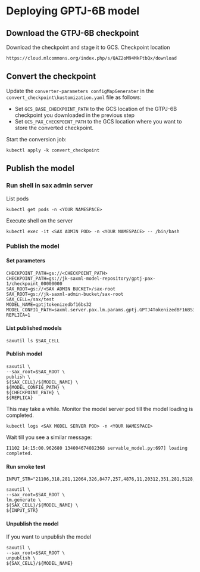 # Deploying GPTJ-6B model

## Download the GTPJ-6B checkpoint

Download the checkpoint and stage it to GCS. Checkpoint location

`https://cloud.mlcommons.org/index.php/s/QAZ2oM94MkFtbQx/download`


## Convert the checkpoint

Update the  `converter-parameters configMapGenerater` in  the `convert_checkpoint\kustomization.yaml` file as follows:
- Set `GCS_BASE_CHECKPOINT_PATH` to the GCS location of the GTPJ-6B checkpoint you downloaded in the previous step
- Set `GCS_PAX_CHECKPOINT_PATH` to the GCS location where you want to store the converted checkpoint. 

Start the conversion job:

```
kubectl apply -k convert_checkpoint
```

## Publish the model

### Run shell in sax admin server

List pods

```
kubectl get pods -n <YOUR NAMESPACE>
```

Execute shell on the server

```
kubectl exec -it <SAX ADMIN POD> -n <YOUR NAMESPACE> -- /bin/bash
```

### Publish the model

#### Set parameters

```
CHECKPOINT_PATH=gs://<CHECKPOINT_PATH>
CHECKPOINT_PATH=gs://jk-saxml-model-repository/gptj-pax-1/checkpoint_00000000
SAX_ROOT=gs://<SAX ADMIN BUCKET>/sax-root
SAX_ROOT=gs://jk-saxml-admin-bucket/sax-root
SAX_CELL=/sax/test
MODEL_NAME=gptjtokenizedbf16bs32
MODEL_CONFIG_PATH=saxml.server.pax.lm.params.gptj.GPTJ4TokenizedBF16BS32
REPLICA=1
```

#### List published models

```
saxutil ls $SAX_CELL

```

#### Publish model

```
saxutil \
--sax_root=$SAX_ROOT \
publish \
${SAX_CELL}/${MODEL_NAME} \
${MODEL_CONFIG_PATH} \
${CHECKPOINT_PATH} \
${REPLICA}
```

This may take a while. Monitor the model server pod till the model loading is completed. 

```
kubectl logs <SAX MODEL SERVER POD> -n <YOUR NAMESPACE>
```

Wait till you see a similar message:

```
I1102 14:15:00.962680 134004674082368 servable_model.py:697] loading completed.
```

#### Run smoke test

```
INPUT_STR="21106,318,281,12064,326,8477,257,4876,11,20312,351,281,5128,326,3769,2252,4732,13,19430,257,2882,326,20431,32543,262,2581,13,198,198,21017,46486,59,25,198,13065,3876,1096,262,1708,1705,2708,59,25,198,198,21017,23412,59,25,198,16192,838,11,1853,764,775,821,4988,3230,287,8354,319,3431,13,775,821,10013,8031,11,3284,11,262,1578,4498,24880,11,290,262,42438,22931,21124,13,9938,503,508,338,9361,284,2498,4182,615,10055,262,13342,287,257,6614,13232,12387,416,262,4252,11,290,7301,262,11428,5585,286,1067,8605,287,7840,7229,13,921,1183,635,651,257,1570,286,5628,41336,326,373,4271,10395,329,39311,13,1550,428,2443,345,481,1064,1909,338,905,42978,290,257,1295,329,345,284,2581,284,307,319,262,8100,13613,3000,8299,4889,13,48213,6173,46023,764,6914,994,284,1895,262,14687,286,1909,338,8100,13613,3000,1430,13,4222,3465,326,612,743,307,257,5711,1022,262,640,618,262,2008,318,1695,290,618,262,14687,318,3199,13,8100,13613,3000,318,2727,416,257,1074,286,9046,508,2074,262,8070,7231,1812,20130,11,2260,5423,287,1180,2426,3006,11,290,1181,5423,618,9194,262,905,13,15107,3069,42815,764,1114,257,2863,284,307,4750,319,262,1306,8100,13613,3000,11,2912,319,262,4220,286,428,2443,351,534,1524,1438,11,37358,11,1748,290,1181,13,775,481,307,17246,4266,422,262,3651,286,262,2180,905,13,921,1276,307,257,4701,393,257,3710,2479,1511,393,4697,284,2581,257,3068,319,262,8100,13613,3000,8299,4889,0,6952,345,329,1262,8100,13613,3000,0,198,198,21017,18261,59,25"

saxutil \
--sax_root=$SAX_ROOT \
lm.generate \
${SAX_CELL}/${MODEL_NAME} \
${INPUT_STR}
```

#### Unpublish the model

If you want to unpublish the model

```
saxutil \
--sax_root=$SAX_ROOT \
unpublish \
${SAX_CELL}/${MODEL_NAME} 
```